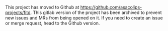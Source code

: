 This project has moved to Github at https://github.com/asacolips-projects/fitd. This gitlab version of the project has been archived to prevent new issues and MRs from being opened on it. If you need to create an issue or merge request, head to the Github version.
